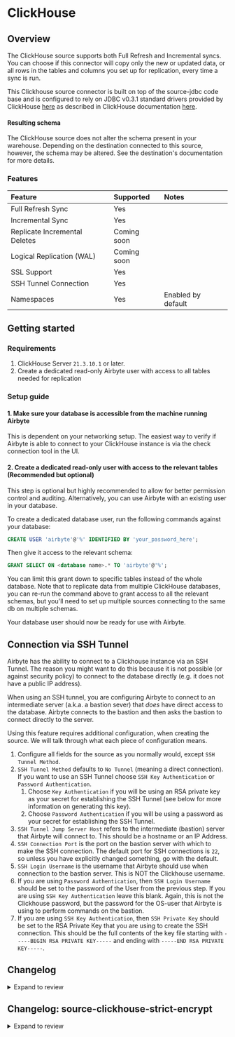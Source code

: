 # ClickHouse

## Overview

The ClickHouse source supports both Full Refresh and Incremental syncs. You can choose if this connector will copy only the new or updated data, or all rows in the tables and columns you set up for replication, every time a sync is run.

This Clickhouse source connector is built on top of the source-jdbc code base and is configured to rely on JDBC v0.3.1 standard drivers provided by ClickHouse [here](https://github.com/ClickHouse/clickhouse-jdbc) as described in ClickHouse documentation [here](https://clickhouse.tech/docs/en/interfaces/jdbc/).

#### Resulting schema

The ClickHouse source does not alter the schema present in your warehouse. Depending on the destination connected to this source, however, the schema may be altered. See the destination's documentation for more details.

### Features

| Feature                       | Supported   | Notes              |
| :---------------------------- | :---------- | :----------------- |
| Full Refresh Sync             | Yes         |                    |
| Incremental Sync              | Yes         |                    |
| Replicate Incremental Deletes | Coming soon |                    |
| Logical Replication \(WAL\)   | Coming soon |                    |
| SSL Support                   | Yes         |                    |
| SSH Tunnel Connection         | Yes         |                    |
| Namespaces                    | Yes         | Enabled by default |

## Getting started

### Requirements

1. ClickHouse Server `21.3.10.1` or later.
2. Create a dedicated read-only Airbyte user with access to all tables needed for replication

### Setup guide

#### 1. Make sure your database is accessible from the machine running Airbyte

This is dependent on your networking setup. The easiest way to verify if Airbyte is able to connect to your ClickHouse instance is via the check connection tool in the UI.

#### 2. Create a dedicated read-only user with access to the relevant tables \(Recommended but optional\)

This step is optional but highly recommended to allow for better permission control and auditing. Alternatively, you can use Airbyte with an existing user in your database.

To create a dedicated database user, run the following commands against your database:

```sql
CREATE USER 'airbyte'@'%' IDENTIFIED BY 'your_password_here';
```

Then give it access to the relevant schema:

```sql
GRANT SELECT ON <database name>.* TO 'airbyte'@'%';
```

You can limit this grant down to specific tables instead of the whole database. Note that to replicate data from multiple ClickHouse databases, you can re-run the command above to grant access to all the relevant schemas, but you'll need to set up multiple sources connecting to the same db on multiple schemas.

Your database user should now be ready for use with Airbyte.

## Connection via SSH Tunnel

Airbyte has the ability to connect to a Clickhouse instance via an SSH Tunnel. The reason you might want to do this because it is not possible \(or against security policy\) to connect to the database directly \(e.g. it does not have a public IP address\).

When using an SSH tunnel, you are configuring Airbyte to connect to an intermediate server \(a.k.a. a bastion sever\) that _does_ have direct access to the database. Airbyte connects to the bastion and then asks the bastion to connect directly to the server.

Using this feature requires additional configuration, when creating the source. We will talk through what each piece of configuration means.

1. Configure all fields for the source as you normally would, except `SSH Tunnel Method`.
2. `SSH Tunnel Method` defaults to `No Tunnel` \(meaning a direct connection\). If you want to use an SSH Tunnel choose `SSH Key Authentication` or `Password Authentication`.
   1. Choose `Key Authentication` if you will be using an RSA private key as your secret for establishing the SSH Tunnel \(see below for more information on generating this key\).
   2. Choose `Password Authentication` if you will be using a password as your secret for establishing the SSH Tunnel.
3. `SSH Tunnel Jump Server Host` refers to the intermediate \(bastion\) server that Airbyte will connect to. This should be a hostname or an IP Address.
4. `SSH Connection Port` is the port on the bastion server with which to make the SSH connection. The default port for SSH connections is `22`, so unless you have explicitly changed something, go with the default.
5. `SSH Login Username` is the username that Airbyte should use when connection to the bastion server. This is NOT the Clickhouse username.
6. If you are using `Password Authentication`, then `SSH Login Username` should be set to the password of the User from the previous step. If you are using `SSH Key Authentication` leave this blank. Again, this is not the Clickhouse password, but the password for the OS-user that Airbyte is using to perform commands on the bastion.
7. If you are using `SSH Key Authentication`, then `SSH Private Key` should be set to the RSA Private Key that you are using to create the SSH connection. This should be the full contents of the key file starting with `-----BEGIN RSA PRIVATE KEY-----` and ending with `-----END RSA PRIVATE KEY-----`.

## Changelog

<details>
  <summary>Expand to review</summary>

| Version | Date       | Pull Request                                                | Subject                                                                                                   |
|:--------|:-----------|:------------------------------------------------------------|:----------------------------------------------------------------------------------------------------------|
| 0.2.6   | 2025-09-25 | [66482](https://github.com/airbytehq/airbyte/pull/66714)    | Revert JDBC driver upgrade                                                                                |
| 0.2.5   | 2025-09-17 | [66482](https://github.com/airbytehq/airbyte/pull/66482)    | Upgrade ClickHouse JDBC driver from 0.3.2-patch10 to 0.9.0                                                |
| 0.2.4   | 2025-07-10 | [62912](https://github.com/airbytehq/airbyte/pull/62912)    | Convert to new gradle build flow                                                                          |
| 0.2.3   | 2024-12-18 | [49901](https://github.com/airbytehq/airbyte/pull/49901)    | Use a base image: airbyte/java-connector-base:1.0.0                                                       |
| 0.2.2   | 2024-02-13 | [35235](https://github.com/airbytehq/airbyte/pull/35235)    | Adopt CDK 0.20.4                                                                                          |
| 0.2.1   | 2024-01-24 | [34453](https://github.com/airbytehq/airbyte/pull/34453)    | bump CDK version                                                                                          |
| 0.1.17  | 2023-03-22 | [20760](https://github.com/airbytehq/airbyte/pull/20760)    | Removed redundant date-time datatypes formatting                                                          |
| 0.1.16  | 2023-03-06 | [23455](https://github.com/airbytehq/airbyte/pull/23455)    | For network isolation, source connector accepts a list of hosts it is allowed to connect to               |
| 0.1.15  | 2022-12-14 | [20436](https://github.com/airbytehq/airbyte/pull/20346)    | Consolidate date/time values mapping for JDBC sources                                                     |
| 0.1.14  | 2022-09-27 | [17031](https://github.com/airbytehq/airbyte/pull/17031)    | Added custom jdbc url parameters field                                                                    |
| 0.1.13  | 2022-09-01 | [16238](https://github.com/airbytehq/airbyte/pull/16238)    | Emit state messages more frequently                                                                       |
| 0.1.12  | 2022-08-18 | [14356](https://github.com/airbytehq/airbyte/pull/14356)    | DB Sources: only show a table can sync incrementally if at least one column can be used as a cursor field |
| 0.1.10  | 2022-04-12 | [11729](https://github.com/airbytehq/airbyte/pull/11514)    | Bump mina-sshd from 2.7.0 to 2.8.0                                                                        |
| 0.1.9   | 2022-02-09 | [\#10214](https://github.com/airbytehq/airbyte/pull/10214)  | Fix exception in case `password` field is not provided                                                    |
| 0.1.8   | 2022-02-14 | [10256](https://github.com/airbytehq/airbyte/pull/10256)    | Add `-XX:+ExitOnOutOfMemoryError` JVM option                                                              |
| 0.1.7   | 2021-12-24 | [\#8958](https://github.com/airbytehq/airbyte/pull/8958)    | Add support for JdbcType.ARRAY                                                                            |
| 0.1.6   | 2021-12-15 | [\#8429](https://github.com/airbytehq/airbyte/pull/8429)    | Update titles and descriptions                                                                            |
| 0.1.5   | 2021-12-01 | [\#8371](https://github.com/airbytehq/airbyte/pull/8371)    | Fixed incorrect handling "\n" in ssh key                                                                  |
| 0.1.4   | 20.10.2021 | [\#7327](https://github.com/airbytehq/airbyte/pull/7327)    | Added support for connection via SSH tunnel(aka Bastion server).                                          |
| 0.1.3   | 20.10.2021 | [\#7127](https://github.com/airbytehq/airbyte/pull/7127)    | Added SSL connections support.                                                                            |
| 0.1.2   | 13.08.2021 | [\#4699](https://github.com/airbytehq/airbyte/pull/4699)    | Added json config validator.                                                                              |

</details>

## Changelog: source-clickhouse-strict-encrypt
<details>
  <summary>Expand to review</summary>

| Version | Date       | Pull Request                                                                                                      | Subject                                                                                                                                   |
| :------ | :--------- | :---------------------------------------------------------------------------------------------------------------- | :---------------------------------------------------------------------------------------------------------------------------------------- |
| 0.2.6   | 2025-09-25 | [66482](https://github.com/airbytehq/airbyte/pull/66714)    | Revert JDBC driver upgrade                                                                                |
| 0.2.5 | 2025-09-17 | [66482](https://github.com/airbytehq/airbyte/pull/66482) | Upgrade ClickHouse JDBC driver from 0.3.2-patch10 to 0.9.0 |
| 0.2.4 | 2025-07-10 | [62913](https://github.com/airbytehq/airbyte/pull/62913) | Convert to new gradle build flow |
| 0.2.0   | 2023-12-18 | [33485](https://github.com/airbytehq/airbyte/pull/33485)                                                          | Remove LEGACY state                                                                                                                       |
| 0.1.17  | 2022-03-22 | [20760](https://github.com/airbytehq/airbyte/pull/20760)                                                          | Removed redundant date-time datatypes formatting                                                                                          |
| 0.1.16  | 2023-03-06 | [23455](https://github.com/airbytehq/airbyte/pull/23455)                                                          | For network isolation, source connector accepts a list of hosts it is allowed to connect to                                               |
| 0.1.15  | 2022-12-14 | [20436](https://github.com/airbytehq/airbyte/pull/20346)                                                          | Consolidate date/time values mapping for JDBC sources                                                                                     |
|         | 2022-10-13 | [15535](https://github.com/airbytehq/airbyte/pull/16238)                                                          | Update incremental query to avoid data missing when new data is inserted at the same time as a sync starts under non-CDC incremental mode |
| 0.1.14  | 2022-09-27 | [17031](https://github.com/airbytehq/airbyte/pull/17031)                                                          | Added custom jdbc url parameters field                                                                                                    |
| 0.1.13  | 2022-09-01 | [16238](https://github.com/airbytehq/airbyte/pull/16238)                                                          | Emit state messages more frequently                                                                                                       |
| 0.1.9   | 2022-08-18 | [14356](https://github.com/airbytehq/airbyte/pull/14356)                                                          | DB Sources: only show a table can sync incrementally if at least one column can be used as a cursor field                                 |
| 0.1.6   | 2022-02-09 | [\#10214](https://github.com/airbytehq/airbyte/pull/10214)                                                        | Fix exception in case `password` field is not provided                                                                                    |
| 0.1.5   | 2022-02-14 | [10256](https://github.com/airbytehq/airbyte/pull/10256)                                                          | Add `-XX:+ExitOnOutOfMemoryError` JVM option                                                                                              |
| 0.1.3   | 2021-12-29 | [\#9182](https://github.com/airbytehq/airbyte/pull/9182) [\#8958](https://github.com/airbytehq/airbyte/pull/8958) | Add support for JdbcType.ARRAY. Fixed tests                                                                                               |
| 0.1.2   | 2021-12-01 | [\#8371](https://github.com/airbytehq/airbyte/pull/8371)                                                          | Fixed incorrect handling "\n" in ssh key                                                                                                  |
| 0.1.1   | 20.10.2021 | [\#7327](https://github.com/airbytehq/airbyte/pull/7327)                                                          | Added support for connection via SSH tunnel(aka Bastion server).                                                                          |
| 0.1.0   | 20.10.2021 | [\#7127](https://github.com/airbytehq/airbyte/pull/7127)                                                          | Added source-clickhouse-strict-encrypt that supports SSL connections only.                                                                |

</details>
